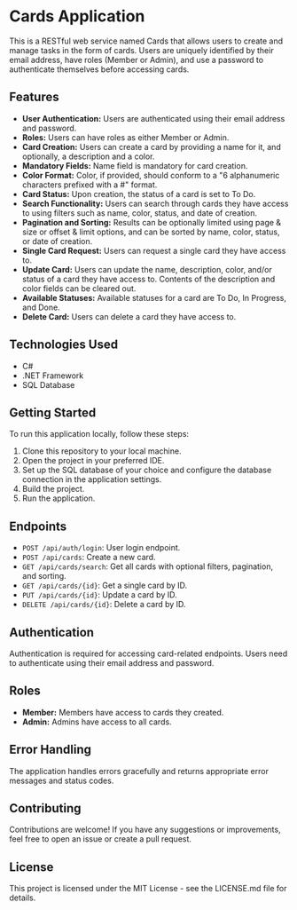 # Cards Application

This is a RESTful web service named Cards that allows users to create and manage tasks in the form of cards. Users are uniquely identified by their email address, have roles (Member or Admin), and use a password to authenticate themselves before accessing cards.

## Features

- **User Authentication:** Users are authenticated using their email address and password.
- **Roles:** Users can have roles as either Member or Admin.
- **Card Creation:** Users can create a card by providing a name for it, and optionally, a description and a color.
- **Mandatory Fields:** Name field is mandatory for card creation.
- **Color Format:** Color, if provided, should conform to a "6 alphanumeric characters prefixed with a #" format.
- **Card Status:** Upon creation, the status of a card is set to To Do.
- **Search Functionality:** Users can search through cards they have access to using filters such as name, color, status, and date of creation.
- **Pagination and Sorting:** Results can be optionally limited using page & size or offset & limit options, and can be sorted by name, color, status, or date of creation.
- **Single Card Request:** Users can request a single card they have access to.
- **Update Card:** Users can update the name, description, color, and/or status of a card they have access to. Contents of the description and color fields can be cleared out.
- **Available Statuses:** Available statuses for a card are To Do, In Progress, and Done.
- **Delete Card:** Users can delete a card they have access to.

## Technologies Used

- C#
- .NET Framework
- SQL Database 

## Getting Started

To run this application locally, follow these steps:

1. Clone this repository to your local machine.
2. Open the project in your preferred IDE.
3. Set up the SQL database of your choice and configure the database connection in the application settings.
4. Build the project.
5. Run the application.

## Endpoints

- `POST /api/auth/login`: User login endpoint.
- `POST /api/cards`: Create a new card.
- `GET /api/cards/search`: Get all cards with optional filters, pagination, and sorting.
- `GET /api/cards/{id}`: Get a single card by ID.
- `PUT /api/cards/{id}`: Update a card by ID.
- `DELETE /api/cards/{id}`: Delete a card by ID.

## Authentication

Authentication is required for accessing card-related endpoints. Users need to authenticate using their email address and password.

## Roles

- **Member:** Members have access to cards they created.
- **Admin:** Admins have access to all cards.

## Error Handling

The application handles errors gracefully and returns appropriate error messages and status codes.

## Contributing

Contributions are welcome! If you have any suggestions or improvements, feel free to open an issue or create a pull request.

## License

This project is licensed under the MIT License - see the LICENSE.md file for details.
